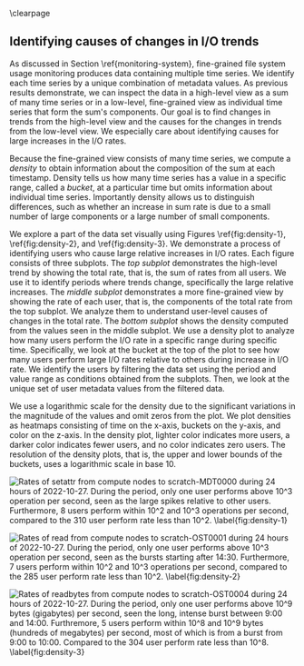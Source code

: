 \clearpage

## Identifying causes of changes in I/O trends
<!-- TODO: add motivation, repeat what is in the Section -->
As discussed in Section \ref{monitoring-system}, fine-grained file system usage monitoring produces data containing multiple time series.
We identify each time series by a unique combination of metadata values.
As previous results demonstrate, we can inspect the data in a high-level view as a sum of many time series or in a low-level, fine-grained view as individual time series that form the sum's components.
Our goal is to find changes in trends from the high-level view and the causes for the changes in trends from the low-level view.
We especially care about identifying causes for large increases in the I/O rates.

Because the fine-grained view consists of many time series, we compute a *density* to obtain information about the composition of the sum at each timestamp.
Density tells us how many time series has a value in a specific range, called a *bucket*, at a particular time but omits information about individual time series.
Importantly density allows us to distinguish differences, such as whether an increase in sum rate is due to a small number of large components or a large number of small components.

We explore a part of the data set visually using Figures \ref{fig:density-1}, \ref{fig:density-2}, and \ref{fig:density-3}.
We demonstrate a process of identifying users who cause large relative increases in I/O rates.
Each figure consists of three subplots.
The *top subplot* demonstrates the high-level trend by showing the total rate, that is, the sum of rates from all users.
We use it to identify periods where trends change, specifically the large relative increases.
The *middle subplot* demonstrates a more fine-grained view by showing the rate of each user, that is, the components of the total rate from the top subplot.
We analyze them to understand user-level causes of changes in the total rate.
The *bottom subplot* shows the density computed from the values seen in the middle subplot.
We use a density plot to analyze how many users perform the I/O rate in a specific range during specific time.
Specifically, we look at the bucket at the top of the plot to see how many users perform large I/O rates relative to others during increase in I/O rate.
We identify the users by filtering the data set using the period and value range as conditions obtained from the subplots.
Then, we look at the unique set of user metadata values from the filtered data.

We use a logarithmic scale for the density due to the significant variations in the magnitude of the values and omit zeros from the plot.
We plot densities as heatmaps consisting of time on the x-axis, buckets on the y-axis, and color on the z-axis.
In the density plot, lighter color indicates more users, a darker color indicates fewer users, and no color indicates zero users.
The resolution of the density plots, that is, the upper and lower bounds of the buckets, uses a logarithmic scale in base $10.$

<!--
We aimed to set the resolution of the density as low as possible such that find could still find a clear threshold.
We decrease the resolution of a density by increasing the sizes of the buckets.
-->

<!--
A simple method for identifying heavy I/O from the data of a specific operation is to start from a lower resolution, high-level view, then select a subset of the data based on the view and increase the resolution on the subset, and repeat.
Here is an example of the process:
First, we select an operation and the initial data, such as the data for the `write` operation from compute nodes to a specific OST.
Then, we compute a density with a chosen resolution of the total rate over a chosen categorical value.
For example, we can choose the user ID as the categorical value and set the density resolution to exponentially increasing bucket size.
Next, we inspect the density plot, determine a time range and value threshold, and then filter the data using these values.
Finally, we either repeat the process by choosing a different categorical value and resolution or stop if we have identified the causes of heavy I/O.
-->

<!--
We can see two heavy I/O patterns compared to the many light I/O patterns; many intense spikes and three less intense bursts.
-->

![
Rates of `setattr` from compute nodes to `scratch-MDT0000` during 24 hours of 2022-10-27.
During the period, only one user performs above $10^3$ operation per second, seen as the large spikes relative to other users.
Furthermore, 8 users perform within $10^2$ and $10^3$ operations per second, compared to the 310 user perform rate less than $10^2.$
\label{fig:density-1}
](figures/2022-10-27_mdt0000_compute_setattr.svg)

![
Rates of `read` from compute nodes to `scratch-OST0001` during 24 hours of 2022-10-27.
During the period, only one user performs above $10^3$ operation per second, seen as the bursts starting after 14:30.
Furthermore, 7 users perform within $10^2$ and $10^3$ operations per second, compared to the 285 user perform rate less than $10^2.$
\label{fig:density-2}
](figures/2022-10-27_ost0001_compute_read.svg)

![
Rates of `readbytes` from compute nodes to `scratch-OST0004` during 24 hours of 2022-10-27.
During the period, only one user performs above $10^9$ bytes (gigabytes) per second, seen the long, intense burst between 9:00 and 14:00.
Furthremore, 5 users perform within $10^8$ and $10^9$ bytes (hundreds of megabytes) per second, most of which is from a burst from 9:00 to 10:00.
Compared to the 304 user perform rate less than $10^8.$
\label{fig:density-3}
](figures/2022-10-27_ost0004_compute_readbytes.svg)

